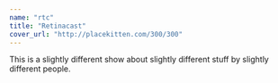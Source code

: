 ```yaml
---
name: "rtc"
title: "Retinacast"
cover_url: "http://placekitten.com/300/300"
---
```


This is a slightly different show about slightly different stuff by slightly different people.
